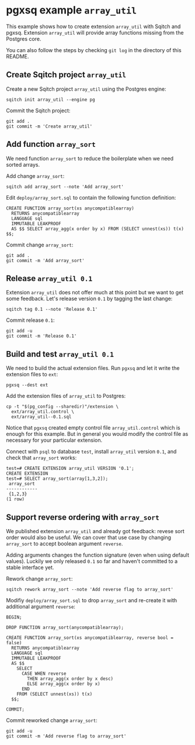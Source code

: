 # pgxsq example `array_util`

This example shows how to create extension `array_util` with Sqitch and pgxsq.
Extension `array_util` will provide array functions missing from the Postgres
core.

You can also follow the steps by checking `git log` in the directory of this
README.


## Create Sqitch project `array_util`

Create a new Sqitch project `array_util` using the Postgres engine:

    sqitch init array_util --engine pg

Commit the Sqitch project:

    git add .
    git commit -m 'Create array_util'


## Add function `array_sort`

We need function `array_sort` to reduce the boilerplate when we need sorted
arrays.

Add change `array_sort`:

    sqitch add array_sort --note 'Add array_sort'

Edit `deploy/array_sort.sql` to contain the following function definition:

    CREATE FUNCTION array_sort(xs anycompatiblearray)
      RETURNS anycompatiblearray
      LANGUAGE sql
      IMMUTABLE LEAKPROOF
      AS $$ SELECT array_agg(x order by x) FROM (SELECT unnest(xs)) t(x) $$;

Commit change `array_sort`:

    git add .
    git commit -m 'Add array_sort'


## Release `array_util 0.1`

Extension `array_util` does not offer much at this point but we want to get
some feedback.  Let's release version `0.1` by tagging the last change:

    sqitch tag 0.1 --note 'Release 0.1'

Commit release `0.1`:

    git add -u
    git commit -m 'Release 0.1'


## Build and test `array_util 0.1`

We need to build the actual extension files.  Run `pgxsq` and let it write the
extension files to `ext`:

    pgxsq --dest ext

Add the extension files of `array_util` to Postgres:

    cp -t "$(pg_config --sharedir)"/extension \
      ext/array_util.control \
      ext/array_util--0.1.sql

Notice that `pgxsq` created empty control file `array_util.control` which is
enough for this example.  But in general you would modify the control file as
necessary for your particular extension.

Connect with `psql` to database `test`, install `array_util` version `0.1`,
and check that `array_sort` works:

    test=# CREATE EXTENSION array_util VERSION '0.1';
    CREATE EXTENSION
    test=# SELECT array_sort(array[1,3,2]);
     array_sort
    ------------
     {1,2,3}
    (1 row)


## Support reverse ordering with `array_sort`

We published extension `array_util` and already got feedback: revese sort order
would also be useful.  We can cover that use case by changing `array_sort` to
accept boolean argument `reverse`.

Adding arguments changes the function signature (even when using default
values).  Luckily we only released `0.1` so far and haven't committed to a
stable interface yet.

Rework change `array_sort`:

    sqitch rework array_sort --note 'Add reverse flag to array_sort'

Modifiy `deploy/array_sort.sql` to drop `array_sort` and re-create it with
additional argument `reverse`:

    BEGIN;

    DROP FUNCTION array_sort(anycompatiblearray);

    CREATE FUNCTION array_sort(xs anycompatiblearray, reverse bool = false)
      RETURNS anycompatiblearray
      LANGUAGE sql
      IMMUTABLE LEAKPROOF
      AS $$
        SELECT
          CASE WHEN reverse
            THEN array_agg(x order by x desc)
            ELSE array_agg(x order by x)
          END
        FROM (SELECT unnest(xs)) t(x)
      $$;

    COMMIT;

Commit reworked change `array_sort`:

    git add -u
    git commit -m 'Add reverse flag to array_sort'
